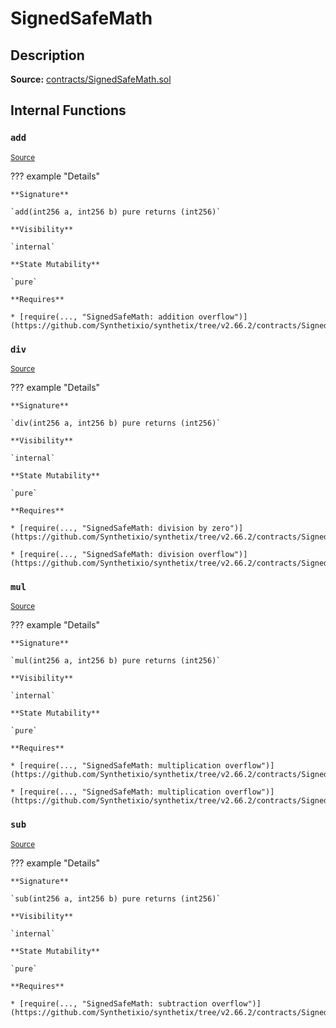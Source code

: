 # SignedSafeMath

## Description

**Source:** [contracts/SignedSafeMath.sol](https://github.com/Synthetixio/synthetix/tree/v2.66.2/contracts/SignedSafeMath.sol)

## Internal Functions

### `add`

<sub>[Source](https://github.com/Synthetixio/synthetix/tree/v2.66.2/contracts/SignedSafeMath.sol#L117)</sub>

??? example "Details"

    **Signature**

    `add(int256 a, int256 b) pure returns (int256)`

    **Visibility**

    `internal`

    **State Mutability**

    `pure`

    **Requires**

    * [require(..., "SignedSafeMath: addition overflow")](https://github.com/Synthetixio/synthetix/tree/v2.66.2/contracts/SignedSafeMath.sol#L119)

### `div`

<sub>[Source](https://github.com/Synthetixio/synthetix/tree/v2.66.2/contracts/SignedSafeMath.sol#L81)</sub>

??? example "Details"

    **Signature**

    `div(int256 a, int256 b) pure returns (int256)`

    **Visibility**

    `internal`

    **State Mutability**

    `pure`

    **Requires**

    * [require(..., "SignedSafeMath: division by zero")](https://github.com/Synthetixio/synthetix/tree/v2.66.2/contracts/SignedSafeMath.sol#L82)

    * [require(..., "SignedSafeMath: division overflow")](https://github.com/Synthetixio/synthetix/tree/v2.66.2/contracts/SignedSafeMath.sol#L83)

### `mul`

<sub>[Source](https://github.com/Synthetixio/synthetix/tree/v2.66.2/contracts/SignedSafeMath.sol#L53)</sub>

??? example "Details"

    **Signature**

    `mul(int256 a, int256 b) pure returns (int256)`

    **Visibility**

    `internal`

    **State Mutability**

    `pure`

    **Requires**

    * [require(..., "SignedSafeMath: multiplication overflow")](https://github.com/Synthetixio/synthetix/tree/v2.66.2/contracts/SignedSafeMath.sol#L61)

    * [require(..., "SignedSafeMath: multiplication overflow")](https://github.com/Synthetixio/synthetix/tree/v2.66.2/contracts/SignedSafeMath.sol#L64)

### `sub`

<sub>[Source](https://github.com/Synthetixio/synthetix/tree/v2.66.2/contracts/SignedSafeMath.sol#L100)</sub>

??? example "Details"

    **Signature**

    `sub(int256 a, int256 b) pure returns (int256)`

    **Visibility**

    `internal`

    **State Mutability**

    `pure`

    **Requires**

    * [require(..., "SignedSafeMath: subtraction overflow")](https://github.com/Synthetixio/synthetix/tree/v2.66.2/contracts/SignedSafeMath.sol#L102)
